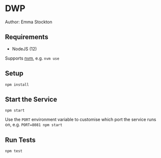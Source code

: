 # DWP

Author: Emma Stockton

## Requirements

- NodeJS (12)

Supports [nvm](https://github.com/nvm-sh/nvm), e.g. `nvm use`

## Setup

```
npm install
```

## Start the Service

```
npm start
```

Use the `PORT` environment variable to customise which port the service runs on, e.g. `PORT=8081 npm start`

## Run Tests

```
npm test
```
